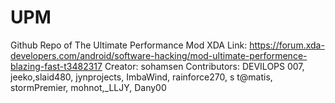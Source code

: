# UPM
Github Repo of The Ultimate Performance Mod 
XDA Link: https://forum.xda-developers.com/android/software-hacking/mod-ultimate-performence-blazing-fast-t3482317
Creator: sohamsen
Contributors: DEVILOPS 007, jeeko,slaid480, jynprojects, ImbaWind, rainforce270, s t@matis, stormPremier, mohnot,_LLJY, Dany00
